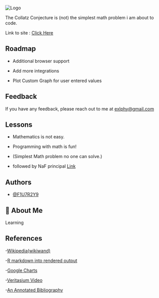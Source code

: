   
![Logo](https://cdn.discordapp.com/attachments/794818958686552145/900413224934080542/logo.png)


The Collatz Conjecture is (not) the simplest math problem i am about to code.

Link to site : [Click Here](https://f1u7r2y9.github.io/3nplusone/) 

## Roadmap

- Additional browser support

- Add more integrations

- Plot Custom Graph for user entered values
  
## Feedback

If you have any feedback, please reach out to me at exlphy@gmail.com

## Lessons

- Mathematics is not easy.

- Programming with math is fun!

- (Simplest Math problem no one can solve.)

- followed by NaF principal [Link](https://m1a7x2y9.github.io/NF/)

## Authors

- [@F1U7R2Y9](https://github.com/F1U7R2Y9/)

## 🚀 About Me
Learning

## References

-[Wikipedia(wikiwand)](https://www.wikiwand.com/en/Collatz_conjecture)

-[R markdown into rendered output](https://www.earthdatascience.org/courses/earth-analytics/document-your-science/knit-rmarkdown-document-to-pdf/)

-[Google Charts](https://developers.google.com/chart/interactive/docs/gallery/linechart)

-[Veritasium Video](https://www.youtube.com/watch?v=094y1Z2wpJg)

-[An Annotated Bibliography](https://arxiv.org/pdf/math/0309224.pdf)
